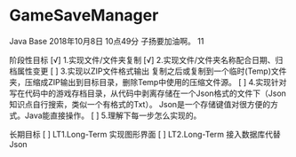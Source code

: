 # GameSaveManager
Java Base
2018年10月8日 10点49分 子扬要加油啊。
11

阶段性目标
[√] 1.实现文件/文件夹复制
[√] 2.实现文件/文件夹名称配合日期、归档属性变更
[ ] 3.实现以ZIP文件格式输出
      复制之后或复制到一个临时(Temp)文件夹，压缩成ZIP输出到目标目录，删除Temp中使用的压缩文件源。
[ ] 4.实现针对写在代码中的游戏存档目录，从代码中剥离存储在一个Json格式的文件下（Json知识点自行搜索，类似一个有格式的Txt）。
      Json是一个存储键值对很方便的方式。Java能直接操作。
[ ] 5.理解下每一步怎么实现的。
      
长期目标
[ ] LT1.Long-Term 实现图形界面
[ ] LT2.Long-Term 接入数据库代替Json
